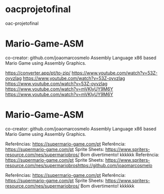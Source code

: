 # oacprojetofinal
oac-projetofinal

# Mario-Game-ASM
co-creator: github.com/joaomarcosmelo
Assembly Language x86 based Mario Game using Assembly Graphics.

https://converter.app/pt/to-zip/
https://www.youtube.com/watch?v=53Z-oyvzIag
https://www.youtube.com/watch?v=53Z-oyvzIag
https://www.youtube.com/watch?v=53Z-oyvzIag
https://www.youtube.com/watch?v=mVKlyUY9M6Y
https://www.youtube.com/watch?v=mVKlyUY9M6Y

# Mario-Game-ASM

co-creator: github.com/joaomarcosmelo
Assembly Language x86 based Mario Game using Assembly Graphics.


Referências:
https://supermario-game.com/pt
Referência: https://supermario-game.com/pt
Sprite Sheets: https://www.spriters-resource.com/nes/supermariobros/
Bom divertimento! kkkkkk
Referência: https://supermario-game.com/pt
Sprite Sheets: https://www.spriters-resource.com/nes/supermariobroshttps://github.com/joaomarcosmelo

Referências:
https://supermario-game.com/pt
Referência: https://supermario-game.com/pt
Sprite Sheets: https://www.spriters-resource.com/nes/supermariobros/
Bom divertimento! kkkkkk
